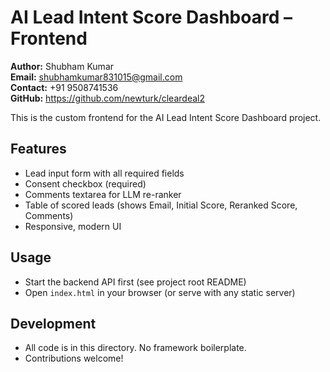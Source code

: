 # AI Lead Intent Score Dashboard – Frontend

**Author:** Shubham Kumar  
**Email:** shubhamkumar831015@gmail.com  
**Contact:** +91 9508741536  
**GitHub:** https://github.com/newturk/cleardeal2

This is the custom frontend for the AI Lead Intent Score Dashboard project.

## Features
- Lead input form with all required fields
- Consent checkbox (required)
- Comments textarea for LLM re-ranker
- Table of scored leads (shows Email, Initial Score, Reranked Score, Comments)
- Responsive, modern UI

## Usage
- Start the backend API first (see project root README)
- Open `index.html` in your browser (or serve with any static server)

## Development
- All code is in this directory. No framework boilerplate.
- Contributions welcome! 
